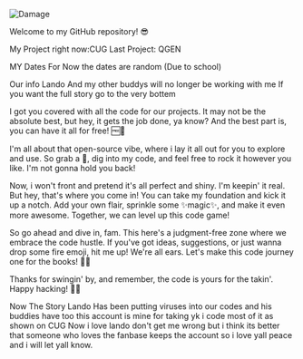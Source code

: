 ![Damage](https://github.com/DamageCoding/DamageCoding/blob/main/New%20Project%20(4).png?raw=true)


Welcome to my GitHub repository! 😎

My Project right now:CUG
Last Project: QGEN

MY Dates
For Now the dates are random
(Due to school)



Our info 
Lando And my other buddys will no longer be working with me 
If you want the full story go to the very bottem

I got you covered with all the code for our projects. It may not be the absolute best, but hey, it gets the job done, ya know? And the best part is, you can have it all for free! 🆓💯

I'm all about that open-source vibe, where i lay it all out for you to explore and use. So grab a 🍿, dig into my code, and feel free to rock it however you like. I'm not gonna hold you back!

Now, i won't front and pretend it's all perfect and shiny. I'm keepin' it real. But hey, that's where you come in! You can take my foundation and kick it up a notch. Add your own flair, sprinkle some ✨magic✨, and make it even more awesome. Together, we can level up this code game!

So go ahead and dive in, fam. This here's a judgment-free zone where we embrace the code hustle. If you've got ideas, suggestions, or just wanna drop some fire emoji, hit me up! We're all ears. Let's make this code journey one for the books! 🚀🔥

Thanks for swingin' by, and remember, the code is yours for the takin'. Happy hacking! 🤘😄

Now The Story
Lando Has been putting viruses into our codes and his buddies have too this account is mine for taking yk i code most of it as shown on CUG
Now i love lando don't get me wrong but i think its better that someone who loves the fanbase keeps the account so i love yall peace and i will let yall know.
